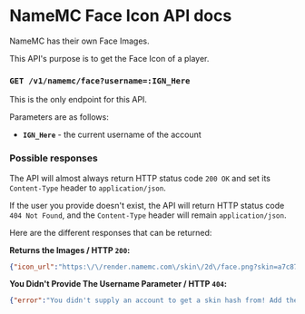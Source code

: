 # NameMC Face Icon API docs
NameMC has their own Face Images.

This API's purpose is to get the Face Icon of a player.

### `GET /v1/namemc/face?username=:IGN_Here`
This is the only endpoint for this API.

Parameters are as follows:
- **`IGN_Here`** - the current username of the account

### Possible responses

The API will almost always return HTTP status code `200 OK` and set its `Content-Type` header to `application/json`.

If the user you provide doesn't exist, the API will return HTTP status code `404 Not Found`, and the `Content-Type` header will remain `application/json`.

Here are the different responses that can be returned:

**Returns the Images / HTTP `200`:**
```json
{"icon_url":"https:\/\/render.namemc.com\/skin\/2d\/face.png?skin=a7c87dca2251c5b6&overlay&scale=2","skin_url":"https:\/\/texture.namemc.com\/a7\/c8\/a7c87dca2251c5b6.png"}
```

**You Didn't Provide The Username Parameter / HTTP `404`:**
```json
{"error":"You didn't supply an account to get a skin hash from! Add the parameter ?username=IGN_HERE."}
```

